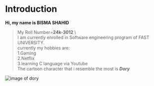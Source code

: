 # Introduction
**Hi, my name is BISMA SHAHID**
> My Roll Number=**24k-3012** \ <br>
I am currently enrolled in Software engineering program of FAST UNIVERSITY. \
currently my hobbies are: \
1.Gaming \
2.Netflix \
3.learning C language via Youtube \
The cartoon character that i resemble the most is ***Dory***

![image of dory](https://pin.it/2WFznU13a)
